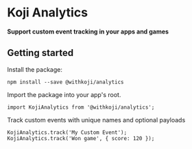 # Koji Analytics
**Support custom event tracking in your apps and games**

## Getting started

Install the package:
```
npm install --save @withkoji/analytics
```

Import the package into your app's root.
```
import KojiAnalytics from '@withkoji/analytics';
```

Track custom events with unique names and optional payloads
```
KojiAnalytics.track('My Custom Event');
KojiAnalytics.track('Won game', { score: 120 });
```
